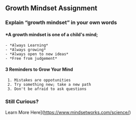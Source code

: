 ## Growth Mindset Assignment

### Explain “growth mindset” in your own words
#### *A growth mindset is one of a child's mind; 
    - *Always Learning*
    - *Always growing*
    - *Always open to new ideas*
    - *Free from judgement*

#### 3 Reminders to Grow Your Mind
     1. Mistakes are oppotunities
     2. Try something new; take a new path
     3. Don't be afraid to ask questions

### Still Curious?
Learn More Here](https://www.mindsetworks.com/science/)
